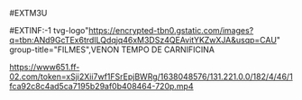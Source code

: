 #EXTM3U

#EXTINF:-1 tvg-logo"https://encrypted-tbn0.gstatic.com/images?q=tbn:ANd9GcTEx6trdILQdqjq46xM3DSz4QEAvitYKZwXJA&usqp=CAU" group-title="FILMES",VENON TEMPO DE CARNIFICINA

https://www651.ff-02.com/token=xSji2Xii7wf1FSrEpjBWRg/1638048576/131.221.0.0/182/4/46/1fca92c8c4ad5ca7195b29af0b408464-720p.mp4
